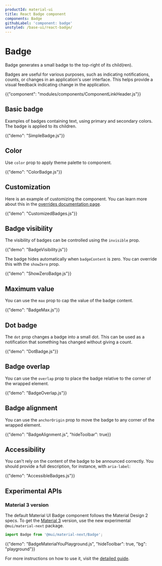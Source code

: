 ```yaml
---
productId: material-ui
title: React Badge component
components: Badge
githubLabel: 'component: badge'
unstyled: /base-ui/react-badge/
---
```


# Badge

<p class="description">Badge generates a small badge to the top-right of its child(ren).</p>

Badges are useful for various purposes, such as indicating notifications, counts, or changes in an application's user interface. This helps provide a visual feedback indicating change in the application.

{{"component": "modules/components/ComponentLinkHeader.js"}}

## Basic badge

Examples of badges containing text, using primary and secondary colors. The badge is applied to its children.

{{"demo": "SimpleBadge.js"}}

## Color

Use `color` prop to apply theme palette to component.

{{"demo": "ColorBadge.js"}}

## Customization

Here is an example of customizing the component.
You can learn more about this in the [overrides documentation page](/material-ui/customization/how-to-customize/).

{{"demo": "CustomizedBadges.js"}}

## Badge visibility

The visibility of badges can be controlled using the `invisible` prop.

{{"demo": "BadgeVisibility.js"}}

The badge hides automatically when `badgeContent` is zero. You can override this with the `showZero` prop.

{{"demo": "ShowZeroBadge.js"}}

## Maximum value

You can use the `max` prop to cap the value of the badge content.

{{"demo": "BadgeMax.js"}}

## Dot badge

The `dot` prop changes a badge into a small dot. This can be used as a notification that something has changed without giving a count.

{{"demo": "DotBadge.js"}}

## Badge overlap

You can use the `overlap` prop to place the badge relative to the corner of the wrapped element.

{{"demo": "BadgeOverlap.js"}}

## Badge alignment

You can use the `anchorOrigin` prop to move the badge to any corner of the wrapped element.

{{"demo": "BadgeAlignment.js", "hideToolbar": true}}

## Accessibility

You can't rely on the content of the badge to be announced correctly.
You should provide a full description, for instance, with `aria-label`:

{{"demo": "AccessibleBadges.js"}}

## Experimental APIs

### Material 3 version

The default Material UI Badge component follows the Material Design 2 specs.
To get the [Material 3](https://m3.material.io/) version, use the new experimental `@mui/material-next` package.

```js
import Badge from '@mui/material-next/Badge';
```

{{"demo": "BadgeMaterialYouPlayground.js", "hideToolbar": true, "bg": "playground"}}

For more instructions on how to use it, visit the [detailed guide](/material-ui/guides/material-3-components/).
